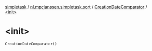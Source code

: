 [simpletask](../../index.md) / [nl.mpcjanssen.simpletask.sort](../index.md) / [CreationDateComparator](index.md) / [&lt;init&gt;](.)

# &lt;init&gt;

`CreationDateComparator()`